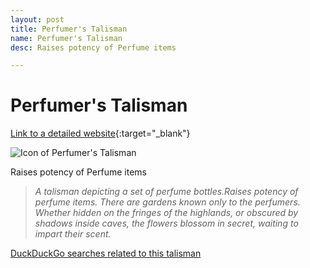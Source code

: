 ```yaml
---
layout: post
title: Perfumer's Talisman
name: Perfumer's Talisman
desc: Raises potency of Perfume items

---
```

# Perfumer's Talisman
[Link to a detailed website](https://eldenring.wiki.fextralife.com/Perfumer's+Talisman){:target="_blank"}

![Icon of Perfumer's Talisman](https://eldenring.wiki.fextralife.com/file/Elden-Ring/perfumers_talisman_talisman_elden_ring_wiki_guide_200px.png)

Raises potency of Perfume items

>*A talisman depicting a set of perfume bottles.Raises potency of perfume items. There are gardens known only to the perfumers. Whether hidden on the fringes of the highlands, or obscured by shadows inside caves, the flowers blossom in secret, waiting to impart their scent.*

[DuckDuckGo searches related to this talisman]({{site.baseurl}}/searches/Perfumer'sTalisman)


